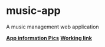 # music-app
A music management web application

[<b>App information Pics</b>](https://drive.google.com/drive/folders/1LBZPoWpQX8UmUeo5C_U5Ie9pKH1uKPYJ?usp=sharing)
[<b>Working link</b>](http://killerv99-musicapp.epizy.com)
